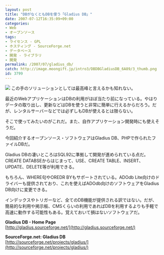 ```yaml
---
layout: post
title: "DBがなくともDBを使う「Gladius DB」"
date: 2007-07-12T16:35:09+09:00
categories:
- Web
- オープンソース
tags: 
- ライセンス - GPL
- ホスティング - SourceForge.net
- データベース
- 開発 - ライブラリ
- 開発
permalink: /2007/07/gladius_db/
catch: http://image.moongift.jp/intro3/DBDBGladiusDB_6A89/3_thumb.png
id: 3799
---
```

[![](http://image.moongift.jp/intro3/DBDBGladiusDB_6A89/3_thumb.png)](http://image.moongift.jp/intro3/DBDBGladiusDB_6A89/32.png) この手のソリューションとしては最高峰と言えるかも知れない。   
  
最近のWebアプリケーションはDBの利用がほぼ当たり前になっている。やはりデータの取り出し、更新などはDBを使うと非常に簡単に行えるからだろう。だが、レンタルサーバーなどでは必ずしもDBが使えるとは限らない。   
  
そこで使ってみたいのがこれだ。また、自作アプリケーション開発時にも使えそうだ。   
  
今回紹介するオープンソース・ソフトウェアはGladius DB、PHPで作られたファイルDBだ。   
  
<!--more-->  
  
Gladius DBの凄いところはSQL92に準拠して開発が進められている点だ。CREATE DATABSEからはじまって、USE、CREATE TABLE、INSERT、UPDATE、DELETE等が利用できる。   
  
もちろん、WHERE句やOREDR BYもサポートされている。ADOdb Lite向けのドライバーも提供されており、これを使えばADOdb向けのソフトウェアをGladius DB向けに変更できる。   
  
インデックスやトリガーなど、全てのDB機能が提供される訳ではない。だが、簡易的な利用や掲示板、CMSくらいの利用であればDBを利用するよりも手軽で高速に動作する可能性もある。覚えておいて損はないソフトウェアだ。   
  
**Gladius DB - Home Page**  
[http://gladius.sourceforge.net/](http://gladius.sourceforge.net/)  
  
**SourceForge.net: Gladius DB**  
[http://sourceforge.net/projects/gladius/](http://sourceforge.net/projects/gladius/)